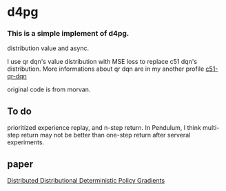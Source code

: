 # d4pg

### This is a simple implement of d4pg.

distribution value and async.

I use qr dqn's value distribution with MSE loss to replace c51 dqn's distribution. More informations about qr dqn are in my another profile [c51-qr-dqn](https://github.com/LihaoR/c51-qr-dqn)

original code is from morvan.

## To do 

prioritized experience replay, and n-step return. In Pendulum, I think multi-step return may not be better than one-step return after serveral experiments.

## paper

[Distributed Distributional Deterministic Policy Gradients](https://arxiv.org/abs/1804.086179)
